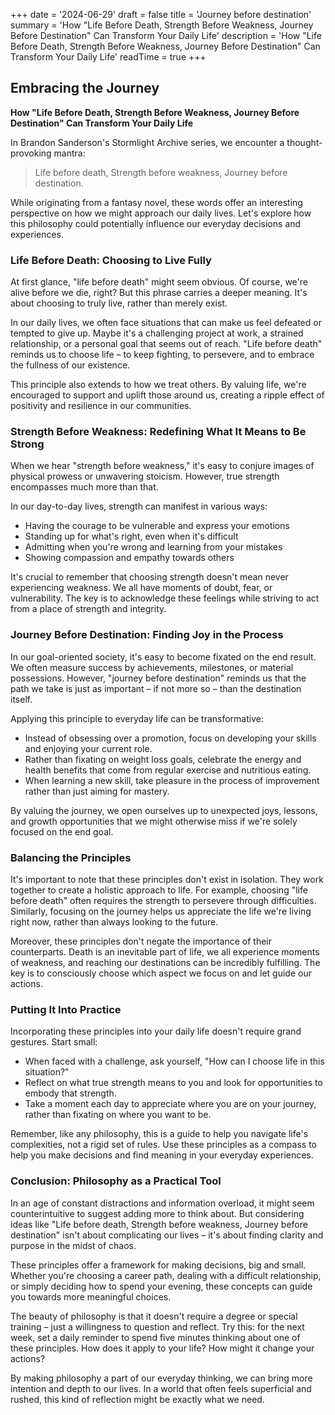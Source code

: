 +++
date = '2024-06-29'
draft = false
title = 'Journey before destination'
summary = 'How "Life Before Death, Strength Before Weakness, Journey Before Destination" Can Transform Your Daily Life'
description = 'How "Life Before Death, Strength Before Weakness, Journey Before Destination" Can Transform Your Daily Life'
readTime = true
+++

## Embracing the Journey
**How "Life Before Death, Strength Before Weakness, Journey Before Destination" Can Transform Your Daily Life**

In Brandon Sanderson's Stormlight Archive series, we encounter a thought-provoking mantra:
> Life before death, Strength before weakness, Journey before destination.

While originating from a fantasy novel, these words offer an interesting perspective on how we might approach our daily lives. Let's explore how this philosophy could potentially influence our everyday decisions and experiences.

### Life Before Death: Choosing to Live Fully
At first glance, "life before death" might seem obvious. Of course, we're alive before we die, right? But this phrase carries a deeper meaning. It's about choosing to truly live, rather than merely exist.

In our daily lives, we often face situations that can make us feel defeated or tempted to give up. Maybe it's a challenging project at work, a strained relationship, or a personal goal that seems out of reach. "Life before death" reminds us to choose life – to keep fighting, to persevere, and to embrace the fullness of our existence.

This principle also extends to how we treat others. By valuing life, we're encouraged to support and uplift those around us, creating a ripple effect of positivity and resilience in our communities.

### Strength Before Weakness: Redefining What It Means to Be Strong
When we hear "strength before weakness," it's easy to conjure images of physical prowess or unwavering stoicism. However, true strength encompasses much more than that.

In our day-to-day lives, strength can manifest in various ways:
- Having the courage to be vulnerable and express your emotions
- Standing up for what's right, even when it's difficult
- Admitting when you're wrong and learning from your mistakes
- Showing compassion and empathy towards others

It's crucial to remember that choosing strength doesn't mean never experiencing weakness. We all have moments of doubt, fear, or vulnerability. The key is to acknowledge these feelings while striving to act from a place of strength and integrity.

### Journey Before Destination: Finding Joy in the Process
In our goal-oriented society, it's easy to become fixated on the end result. We often measure success by achievements, milestones, or material possessions. However, "journey before destination" reminds us that the path we take is just as important – if not more so – than the destination itself.

Applying this principle to everyday life can be transformative:
- Instead of obsessing over a promotion, focus on developing your skills and enjoying your current role.
- Rather than fixating on weight loss goals, celebrate the energy and health benefits that come from regular exercise and nutritious eating.
- When learning a new skill, take pleasure in the process of improvement rather than just aiming for mastery.

By valuing the journey, we open ourselves up to unexpected joys, lessons, and growth opportunities that we might otherwise miss if we're solely focused on the end goal.

### Balancing the Principles
It's important to note that these principles don't exist in isolation. They work together to create a holistic approach to life. For example, choosing "life before death" often requires the strength to persevere through difficulties. Similarly, focusing on the journey helps us appreciate the life we're living right now, rather than always looking to the future.

Moreover, these principles don't negate the importance of their counterparts. Death is an inevitable part of life, we all experience moments of weakness, and reaching our destinations can be incredibly fulfilling. The key is to consciously choose which aspect we focus on and let guide our actions.

### Putting It Into Practice
Incorporating these principles into your daily life doesn't require grand gestures. Start small:
- When faced with a challenge, ask yourself, "How can I choose life in this situation?"
- Reflect on what true strength means to you and look for opportunities to embody that strength.
- Take a moment each day to appreciate where you are on your journey, rather than fixating on where you want to be.

Remember, like any philosophy, this is a guide to help you navigate life's complexities, not a rigid set of rules. Use these principles as a compass to help you make decisions and find meaning in your everyday experiences.

### Conclusion: Philosophy as a Practical Tool
In an age of constant distractions and information overload, it might seem counterintuitive to suggest adding more to think about. But considering ideas like "Life before death, Strength before weakness, Journey before destination" isn't about complicating our lives – it's about finding clarity and purpose in the midst of chaos.

These principles offer a framework for making decisions, big and small. Whether you're choosing a career path, dealing with a difficult relationship, or simply deciding how to spend your evening, these concepts can guide you towards more meaningful choices.

The beauty of philosophy is that it doesn't require a degree or special training – just a willingness to question and reflect. Try this: for the next week, set a daily reminder to spend five minutes thinking about one of these principles. How does it apply to your life? How might it change your actions?

By making philosophy a part of our everyday thinking, we can bring more intention and depth to our lives. In a world that often feels superficial and rushed, this kind of reflection might be exactly what we need.
